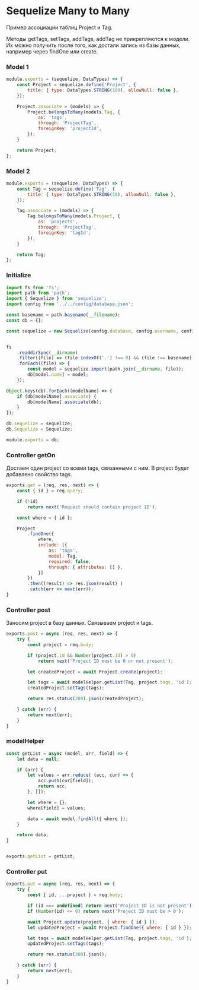# Sequelize Many to Many
Пример ассоциации таблиц Project и Tag.

Методы getTags, setTags, addTags, addTag не прикрепляются к модели. Их можно получить после того, как достали запись из базы данных, например через findOne или create.

### Model 1
``` javascript
module.exports = (sequelize, DataTypes) => {
    const Project = sequelize.define('Project', {
        title: { type: DataTypes.STRING(100), allowNull: false },
    });

    Project.associate = (models) => {
        Project.belongsToMany(models.Tag, {
            as: 'tags',
            through: 'ProjectTag',
            foreignKey: 'projectId',
        });
    }

    return Project;
};
```




### Model 2
``` javascript
module.exports = (sequelize, DataTypes) => {
    const Tag = sequelize.define('Tag', {
        title: { type: DataTypes.STRING(50), allowNull: false },
    });

    Tag.associate = (models) => {
        Tag.belongsToMany(models.Project, {
            as: 'projects',
            through: 'ProjectTag',
            foreignKey: 'tagId',
        });
    }

    return Tag;
};
```





### Initialize
``` javascript
import fs from 'fs';
import path from 'path';
import { Sequelize } from 'sequelize';
import config from '../../config/database.json';

const basename = path.basename(__filename);
const db = {};

const sequelize = new Sequelize(config.database, config.username, config.password, config);


fs
    .readdirSync(__dirname)
    .filter((file) => (file.indexOf('.') !== 0) && (file !== basename) && (file.slice(-3) === '.js'))
    .forEach((file) => {
        const model = sequelize.import(path.join(__dirname, file));
        db[model.name] = model;
    });

Object.keys(db).forEach((modelName) => {
    if (db[modelName].associate) {
        db[modelName].associate(db);
    }
});

db.sequelize = sequelize;
db.Sequelize = Sequelize;

module.exports = db;

```





### Controller getOn
Достаем один project со всеми tags, связанными с ним.
В project будет добавлено свойство tags.
``` javascript
exports.get = (req, res, next) => {
    const { id } = req.query;

    if (!id)
        return next('Request should contain project ID');

    const where = { id };

    Project
        .findOne({
            where,
            include: [{
                as: 'tags',
                model: Tag,
                required: false,
                through: { attributes: [] },
            }]
        })
        .then((result) => res.json(result) )
        .catch(err => next(err));
}
```





### Controller post
Заносим project в базу данных. Связываем project и tags.
``` javascript
exports.post = async (req, res, next) => {
    try {
        const project = req.body;

        if (project.id && Number(project.id) > 0)
            return next('Project ID must be 0 or not present');

        let createdProject = await Project.create(project);

        let tags = await modelHelper.getList(Tag, project.tags, 'id');
        createdProject.setTags(tags);

        return res.status(200).json(createdProject);

    } catch (err) {
        return next(err);
    }
}
```





### modelHelper
``` javascript
const getList = async (model, arr, field) => {
    let data = null;

    if (arr) {
        let values = arr.reduce( (acc, cur) => {
            acc.push(cur[field]);
            return acc;
        }, []);

        let where = {};
        where[field] = values;

        data = await model.findAll({ where });
    }

    return data;
}


exports.getList = getList;
```





### Controller put
``` javascript
exports.put = async (req, res, next) => {
    try {
        const { id, ...project } = req.body;

        if (id === undefined) return next('Project ID is not present');
        if (Number(id) <= 0) return next('Project ID must be > 0');

        await Project.update(project, { where: { id } });
        let updatedProject = await Project.findOne({ where: { id } });

        let tags = await modelHelper.getList(Tag, project.tags, 'id');
        updatedProject.setTags(tags);

        return res.status(200).json();

    } catch (err) {
        return next(err);
    }
}
```
